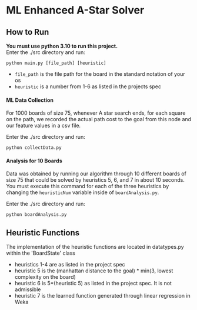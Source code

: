 # ML Enhanced A-Star Solver

## How to Run

**You must use python 3.10 to run this project.**  
Enter the ./src directory and run:

```
python main.py [file_path] [heuristic]
```

- `file_path` is the file path for the board in the standard notation of your os
- `heuristic` is a number from 1-6 as listed in the projects spec

#### ML Data Collection

For 1000 boards of size 75, whenever A star search ends, for each square on the path, we recorded the
actual path cost to the goal from this node and our feature values in a csv file.

Enter the ./src directory and run:

```
python collectData.py
```

#### Analysis for 10 Boards

Data was obtained by running our algorithm through 10 different boards of size 75 that could be solved
by heuristics 5, 6, and 7 in about 10 seconds. You must execute this command for each of the three heuristics
by changing the `heuristicNum` variable inside of `boardAnalysis.py`.

Enter the ./src directory and run:

```
python boardAnalysis.py
```

## Heuristic Functions

The implementation of the heuristic functions are located in datatypes.py within the 'BoardState' class

- heuristics 1-4 are as listed in the project spec
- heuristic 5 is the (manhattan distance to the goal) \* min(3, lowest complexity on the board)
- heuristic 6 is 5\*(heuristic 5) as listed in the project spec. It is not admissible
- heuristic 7 is the learned function generated through linear regression in Weka
